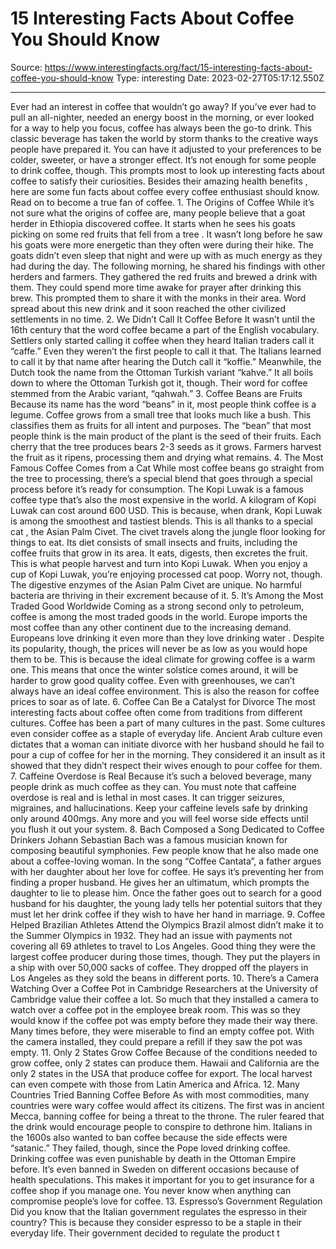 # 15 Interesting Facts About Coffee You Should Know

Source: https://www.interestingfacts.org/fact/15-interesting-facts-about-coffee-you-should-know
Type: interesting
Date: 2023-02-27T05:17:12.550Z

---

Ever had an interest in coffee that wouldn’t go away? If you’ve ever had to pull an all-nighter, needed an energy boost in the morning, or ever looked for a way to help you focus, coffee has always been the go-to drink. This classic beverage has taken the world by storm thanks to the creative ways people have prepared it. You can have it adjusted to your preferences to be colder, sweeter, or have a stronger effect. It’s not enough for some people to drink coffee, though. This prompts most to look up interesting facts about coffee to satisfy their curiosities. Besides their amazing health benefits , here are some fun facts about coffee every coffee enthusiast should know. Read on to become a true fan of coffee. 1. The Origins of Coffee While it’s not sure what the origins of coffee are, many people believe that a goat herder in Ethiopia discovered coffee. It starts when he sees his goats picking on some red fruits that fell from a tree . It wasn’t long before he saw his goats were more energetic than they often were during their hike. The goats didn’t even sleep that night and were up with as much energy as they had during the day. The following morning, he shared his findings with other herders and farmers. They gathered the red fruits and brewed a drink with them. They could spend more time awake for prayer after drinking this brew. This prompted them to share it with the monks in their area. Word spread about this new drink and it soon reached the other civilized settlements in no time. 2. We Didn’t Call It Coffee Before It wasn’t until the 16th century that the word coffee became a part of the English vocabulary. Settlers only started calling it coffee when they heard Italian traders call it “caffe.” Even they weren’t the first people to call it that. The Italians learned to call it by that name after hearing the Dutch call it “koffie.” Meanwhile, the Dutch took the name from the Ottoman Turkish variant “kahve.” It all boils down to where the Ottoman Turkish got it, though. Their word for coffee stemmed from the Arabic variant, “qahwah.” 3. Coffee Beans are Fruits Because its name has the word “beans” in it, most people think coffee is a legume. Coffee grows from a small tree that looks much like a bush. This classifies them as fruits for all intent and purposes. The “bean” that most people think is the main product of the plant is the seed of their fruits. Each cherry that the tree produces bears 2-3 seeds as it grows. Farmers harvest the fruit as it ripens, processing them and drying what remains. 4. The Most Famous Coffee Comes from a Cat While most coffee beans go straight from the tree to processing, there’s a special blend that goes through a special process before it’s ready for consumption. The Kopi Luwak is a famous coffee type that’s also the most expensive in the world. A kilogram of Kopi Luwak can cost around 600 USD. This is because, when drank, Kopi Luwak is among the smoothest and tastiest blends. This is all thanks to a special cat , the Asian Palm Civet. The civet travels along the jungle floor looking for things to eat. Its diet consists of small insects and fruits, including the coffee fruits that grow in its area. It eats, digests, then excretes the fruit. This is what people harvest and turn into Kopi Luwak. When you enjoy a cup of Kopi Luwak, you’re enjoying processed cat poop. Worry not, though. The digestive enzymes of the Asian Palm Civet are unique. No harmful bacteria are thriving in their excrement because of it. 5. It’s Among the Most Traded Good Worldwide Coming as a strong second only to petroleum, coffee is among the most traded goods in the world. Europe imports the most coffee than any other continent due to the increasing demand. Europeans love drinking it even more than they love drinking water . Despite its popularity, though, the prices will never be as low as you would hope them to be. This is because the ideal climate for growing coffee is a warm one. This means that once the winter solstice comes around, it will be harder to grow good quality coffee. Even with greenhouses, we can’t always have an ideal coffee environment. This is also the reason for coffee prices to soar as of late. 6. Coffee Can Be a Catalyst for Divorce The most interesting facts about coffee often come from traditions from different cultures. Coffee has been a part of many cultures in the past. Some cultures even consider coffee as a staple of everyday life. Ancient Arab culture even dictates that a woman can initiate divorce with her husband should he fail to pour a cup of coffee for her in the morning. They considered it an insult as it showed that they didn’t respect their wives enough to pour coffee for them. 7. Caffeine Overdose is Real Because it’s such a beloved beverage, many people drink as much coffee as they can. You must note that caffeine overdose is real and is lethal in most cases. It can trigger seizures, migraines, and hallucinations. Keep your caffeine levels safe by drinking only around 400mgs. Any more and you will feel worse side effects until you flush it out your system. 8. Bach Composed a Song Dedicated to Coffee Drinkers Johann Sebastian Bach was a famous musician known for composing beautiful symphonies. Few people know that he also made one about a coffee-loving woman. In the song “Coffee Cantata”, a father argues with her daughter about her love for coffee. He says it’s preventing her from finding a proper husband. He gives her an ultimatum, which prompts the daughter to lie to please him. Once the father goes out to search for a good husband for his daughter, the young lady tells her potential suitors that they must let her drink coffee if they wish to have her hand in marriage. 9. Coffee Helped Brazilian Athletes Attend the Olympics Brazil almost didn’t make it to the Summer Olympics in 1932. They had an issue with payments not covering all 69 athletes to travel to Los Angeles. Good thing they were the largest coffee producer during those times, though. They put the players in a ship with over 50,000 sacks of coffee. They dropped off the players in Los Angeles as they sold the beans in different ports. 10. There’s a Camera Watching Over a Coffee Pot in Cambridge Researchers at the University of Cambridge value their coffee a lot. So much that they installed a camera to watch over a coffee pot in the employee break room. This was so they would know if the coffee pot was empty before they made their way there. Many times before, they were miserable to find an empty coffee pot. With the camera installed, they could prepare a refill if they saw the pot was empty. 11. Only 2 States Grow Coffee Because of the conditions needed to grow coffee, only 2 states can produce them. Hawaii and California are the only 2 states in the USA that produce coffee for export. The local harvest can even compete with those from Latin America and Africa. 12. Many Countries Tried Banning Coffee Before As with most commodities, many countries were wary coffee would affect its citizens. The first was in ancient Mecca, banning coffee for being a threat to the throne. The ruler feared that the drink would encourage people to conspire to dethrone him. Italians in the 1600s also wanted to ban coffee because the side effects were “satanic.” They failed, though, since the Pope loved drinking coffee. Drinking coffee was even punishable by death in the Ottoman Empire before. It’s even banned in Sweden on different occasions because of health speculations. This makes it important for you to get insurance for a coffee shop if you manage one. You never know when anything can compromise people’s love for coffee. 13. Espresso’s Government Regulation Did you know that the Italian government regulates the espresso in their country? This is because they consider espresso to be a staple in their everyday life. Their government decided to regulate the product t